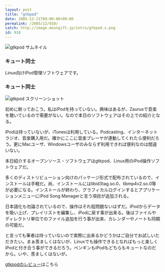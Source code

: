 ```yaml
---
layout: post
title: "gtkpod"
date: 2005-12-21T09:00:00+09:00
permalink: /2005/12/910/
catch: http://image.moongift.jp/intro/gtkpod.s.png
id: 918
---
```

 ![gtkpod サムネイル](http://image.moongift.jp/intro/gtkpod.t.png "gtkpod サムネイル")
  

### キュート同士
  
Linux向けiPod管理ソフトウェアです。  
<!--more-->  

### キュート同士
  

![gtkpod スクリーンショット](http://image.moongift.jp/intro/gtkpod.s.png "gtkpod スクリーンショット")

  

初めに断っておこう。私はiPodを持っていない。興味はあるが、Zaurusで音楽を聴いているので需要がない。なので本日のソフトウェアはその上での紹介となる。

  

iPodは持っていないが、iTunesは利用している。Podcasting、インターネットラジオ、音楽購入用だ。確かにここに音楽プレーヤが連動してくれたら便利だろう。更にMacユーザ、Windowsユーザのみならず利用できれば便利なのは間違いない。

  

本日紹介するオープンソース・ソフトウェアはgtkpod、Linux用のiPod操作ソフトウェアだ。

  

多くのディストリビューション向けのパッケージ形式で配布されているので、インストールは手軽だ。尚、インストールにはlibid3tag.so.0、libmp4v2.so.0等が必要になる。インストールが終わり、グラフィカルログインするとアプリケーションメニューにiPod Song Managerと言う項目が追加される。

  

日本語化も勿論されているので、操作はそれ程問題ないはずだ。iPodからデータを吸い上げ、プレイリストを編集し、iPodに戻す事が出来る。後はファイルやディレクトリ単位でのファイル追加を行う事が出来、カレンダーやノートも同期の可能だ。

  

と言っても筆者は持っていないので実際に出来るかどうかはご自分でお試しいただきたい。まぁ羨ましくはないが、Linuxでも操作できるとなればもっと楽しくiPodと付き合う事ができるだろう。ペンギンもiPodもどちらもキュートなのだから。いや、羨ましくはないが。

  

[gtkpodのレビュー](http://oss.moongift.jp/review/i-923.html)はこちら

